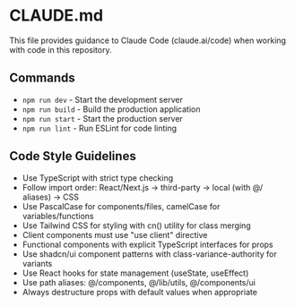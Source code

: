 # CLAUDE.md

This file provides guidance to Claude Code (claude.ai/code) when working with code in this repository.

## Commands
- `npm run dev` - Start the development server
- `npm run build` - Build the production application
- `npm run start` - Start the production server
- `npm run lint` - Run ESLint for code linting

## Code Style Guidelines
- Use TypeScript with strict type checking
- Follow import order: React/Next.js → third-party → local (with @/ aliases) → CSS
- Use PascalCase for components/files, camelCase for variables/functions
- Use Tailwind CSS for styling with cn() utility for class merging
- Client components must use "use client" directive
- Functional components with explicit TypeScript interfaces for props
- Use shadcn/ui component patterns with class-variance-authority for variants
- Use React hooks for state management (useState, useEffect)
- Use path aliases: @/components, @/lib/utils, @/components/ui
- Always destructure props with default values when appropriate